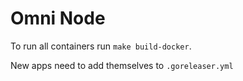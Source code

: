 # Omni Node

To run all containers run `make build-docker`.

New apps need to add themselves to `.goreleaser.yml`